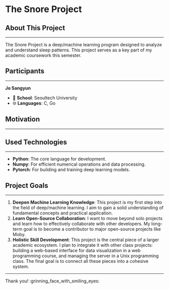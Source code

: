 # The Snore Project

## About This Project
* * *
The Snore Project is a deep/machine learning program designed to analyze and understand sleep patterns. This project serves as a key part of my academic coursework this semester.

## Participants
* * *
**Jo Sangyun**
- :school: **School**: Seoultech University
- :globe_with_meridians: **Languages**: C, Go

## Motivation
* * *

## Used Technologies
* * *
- **Python**: The core language for development.
- **Numpy**: For efficient numerical operations and data processing.
- **Pytorch**: For building and training deep learning models.

## Project Goals
* * *
1.  **Deepen Machine Learning Knowledge**: This project is my first step into the field of deep/machine learning. I aim to gain a solid understanding of fundamental concepts and practical application.
2.  **Learn Open-Source Collaboration**: I want to move beyond solo projects and learn how to effectively collaborate with other developers. My long-term goal is to become a contributor to major open-source projects like Moby.
3.  **Holistic Skill Development**: This project is the central piece of a larger academic ecosystem. I plan to integrate it with other class projects: building a web-based interface for data visualization in a web programming course, and managing the server in a Unix programming class. The final goal is to connect all these pieces into a cohesive system.

---
Thank you! :grinning_face_with_smiling_eyes:
